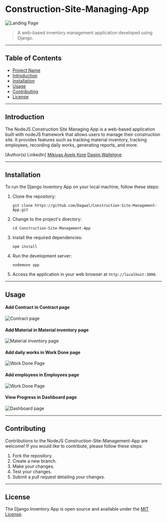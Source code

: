 # Construction-Site-Managing-App

![Landing Page](https://imgur.com/Lg8BNQZ.png)



> A web-based inventory management application developed using Django.

---

## Table of Contents

- [Project Name](#Construction-Site-Managing-App)
- [Introduction](#introduction)
- [Installation](#installation)
- [Usage](#usage)
- [Contributing](#contributing)
- [License](#license)

---

## Introduction

The NodeJS Construction Site Managing App is a web-based application built with nodeJS framework that allows users to manage their construction site. It provides features such as tracking material inventory, tracking employees, recording daily works, generating reports, and more.

[Author(s) LinkedIn]
[Mikiyas Ayele Kore](https://www.linkedin.com/in/mikiyas-ayele)
[Dagim Wallelgne](https://linkedin.com/in/dagim-wallelgne-218860231)

---

## Installation

To run the Django Inventory App on your local machine, follow these steps:

1. Clone the repository:

   ```shell
   git clone https://github.com/Dagwal/Construction-Site-Management-App.git
   ```

2. Change to the project's directory:

   ```shell
   cd Construction-Site-Management-App
   ```


3. Install the required dependencies:

   ```shell
   npm install
   ```

4. Run the development server:

   ```shell
   nodemone app
   ```

5. Access the application in your web browser at `http://localhost:3000`.

---

## Usage


#### Add Contract in Contract page
![Contract page](https://imgur.com/a/Kf7gHEw)

#### Add Material in Material inventory page
![Material inventory page](https://imgur.com/EWpxbqP)

#### Add daily works in Work Done page
![Work Done Page](https://imgur.com/QyK6jke)

#### Add employees in Employees page
![Work Done Page](https://imgur.com/uBMuRzh)

#### View Progress in Dashboard page
![Dashboard page](https://imgur.com/Zjudvrx)

---

## Contributing

Contributions to the NodeJS Construction-Site-Management-App are welcome! If you would like to contribute, please follow these steps:

1. Fork the repository.
2. Create a new branch.
3. Make your changes.
4. Test your changes.
5. Submit a pull request detailing your changes.

---


## License

The Django Inventory App is open source and available under the [MIT License](LICENSE).